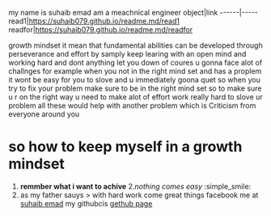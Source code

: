 my name is suhaib emad am a meachnical engineer 
object|link
------|-----
read1|https://suhaib079.github.io/readme.md/read1
readfor|https://suhaib079.github.io/readme.md/readfor

growth mindset 
it mean that  fundamental abilities can be developed through perseverance and effort by samply keep learing with an open mind and working hard and dont anything let you down 
of coures u gonna face alot of challnges for example when you not in the right mind set and has a proplem it wont be easy for you to slove and u  immediately goona quet 
so when you try to fix your problem make sure to be in the right mind set 
so to make sure u r on the right way u need to make alot of effort work really hard to slove ur problem all these would help with another problem which is  Criticism from everyone around you 
# so how to keep myself in a growth mindset 
1. **remmber what i want to achive** 
2.*nothing comes easy* :simple_smile:
3. as my father sauys > with hard work  come great things 
facebook me at [suhaib emad](https://www.facebook.com/suhaib.emad.1)
my githubcis [gethub page](https://github.com/suhaib079)
